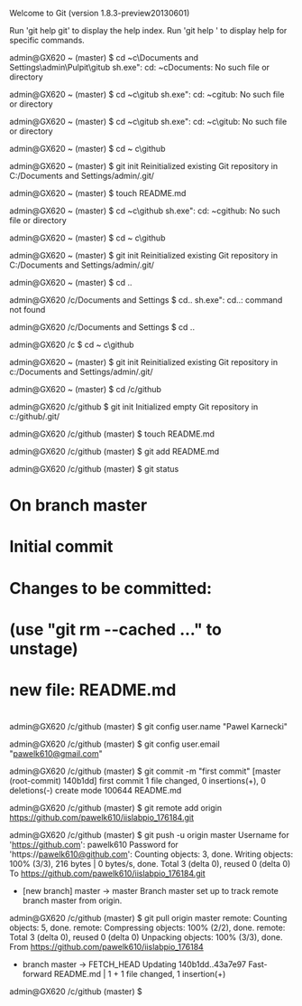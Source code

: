 Welcome to Git (version 1.8.3-preview20130601)


Run 'git help git' to display the help index.
Run 'git help <command>' to display help for specific commands.

admin@GX620 ~ (master)
$ cd ~c\Documents and Settings\admin\Pulpit\gitub
sh.exe": cd: ~cDocuments: No such file or directory

admin@GX620 ~ (master)
$ cd ~c\gitub
sh.exe": cd: ~cgitub: No such file or directory

admin@GX620 ~ (master)
$ cd ~c\\gitub
sh.exe": cd: ~c\gitub: No such file or directory

admin@GX620 ~ (master)
$ cd ~ c\github

admin@GX620 ~ (master)
$ git init
Reinitialized existing Git repository in C:/Documents and Settings/admin/.git/

admin@GX620 ~ (master)
$ touch README.md

admin@GX620 ~ (master)
$ cd ~c\github
sh.exe": cd: ~cgithub: No such file or directory

admin@GX620 ~ (master)
$ cd ~ c\github

admin@GX620 ~ (master)
$ git init
Reinitialized existing Git repository in C:/Documents and Settings/admin/.git/

admin@GX620 ~ (master)
$ cd ..

admin@GX620 /c/Documents and Settings
$ cd..
sh.exe": cd..: command not found

admin@GX620 /c/Documents and Settings
$ cd ..

admin@GX620 /c
$ cd ~ c\github

admin@GX620 ~ (master)
$ git init
Reinitialized existing Git repository in c:/Documents and Settings/admin/.git/

admin@GX620 ~ (master)
$ cd /c/github

admin@GX620 /c/github
$ git init
Initialized empty Git repository in c:/github/.git/

admin@GX620 /c/github (master)
$ touch README.md

admin@GX620 /c/github (master)
$ git add README.md

admin@GX620 /c/github (master)
$ git status
# On branch master
#
# Initial commit
#
# Changes to be committed:
#   (use "git rm --cached <file>..." to unstage)
#
#       new file:   README.md
#

admin@GX620 /c/github (master)
$ git config user.name "Pawel Karnecki"

admin@GX620 /c/github (master)
$ git config user.email "pawelk610@gmail.com"

admin@GX620 /c/github (master)
$ git commit -m "first commit"
[master (root-commit) 140b1dd] first commit
 1 file changed, 0 insertions(+), 0 deletions(-)
 create mode 100644 README.md

admin@GX620 /c/github (master)
$ git remote add origin https://github.com/pawelk610/iislabpio_176184.git

admin@GX620 /c/github (master)
$ git push -u origin master
Username for 'https://github.com': pawelk610
Password for 'https://pawelk610@github.com':
Counting objects: 3, done.
Writing objects: 100% (3/3), 216 bytes | 0 bytes/s, done.
Total 3 (delta 0), reused 0 (delta 0)
To https://github.com/pawelk610/iislabpio_176184.git
 * [new branch]      master -> master
Branch master set up to track remote branch master from origin.

admin@GX620 /c/github (master)
$ git pull origin master
remote: Counting objects: 5, done.
remote: Compressing objects: 100% (2/2), done.
remote: Total 3 (delta 0), reused 0 (delta 0)
Unpacking objects: 100% (3/3), done.
From https://github.com/pawelk610/iislabpio_176184
 * branch            master     -> FETCH_HEAD
Updating 140b1dd..43a7e97
Fast-forward
 README.md | 1 +
 1 file changed, 1 insertion(+)

admin@GX620 /c/github (master)
$

